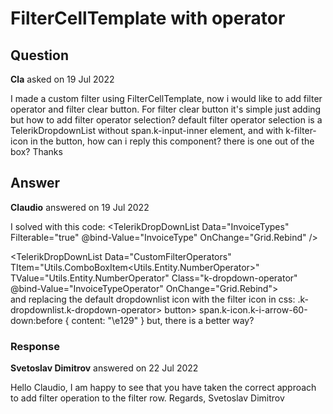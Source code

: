 # FilterCellTemplate with operator

## Question

**Cla** asked on 19 Jul 2022

I made a custom filter using FilterCellTemplate, now i would like to add filter operator and filter clear button. For filter clear button it's simple just adding <TelerikButton OnClick="ClearLogic"><span class="k-icon k-i-filter-clear k-button-icon"></TelerikButton> but how to add filter operator selection? default filter operator selection is a TelerikDropdownList without span.k-input-inner element, and with k-filter-icon in the button, how can i reply this component? there is one out of the box? Thanks

## Answer

**Claudio** answered on 19 Jul 2022

I solved with this code: <FilterCellTemplate> <!-- Filter combo --> <TelerikDropDownList Data="InvoiceTypes" Filterable="true" @bind-Value="InvoiceType" OnChange="Grid.Rebind" /> <!-- Filter operator | reset button --> <div class="k-filtercell-operator"> <!-- Filter operator --> <TelerikDropDownList Data="CustomFilterOperators" TItem="Utils.ComboBoxItem<Utils.Entity.NumberOperator>" TValue="Utils.Entity.NumberOperator" Class="k-dropdown-operator" @bind-Value="InvoiceTypeOperator" OnChange="Grid.Rebind"> <DropDownListSettings> <DropDownListPopupSettings Width="Auto" /> </DropDownListSettings> </TelerikDropDownList> <!-- Reset button --> <TelerikButton Class="k-icon-button" Enabled="InvoiceType !=null" OnClick="()=> { InvoiceType=null; Grid.Rebind(); }"> <span class="k-icon k-i-filter-clear k-button-icon"> </span> </TelerikButton> </div> </FilterCellTemplate> and replacing the default dropdownlist icon with the filter icon in css: .k-dropdownlist.k-dropdown-operator> button> span.k-icon.k-i-arrow-60-down:before {
content: "\e129"
} but, there is a better way?

### Response

**Svetoslav Dimitrov** answered on 22 Jul 2022

Hello Claudio, I am happy to see that you have taken the correct approach to add filter operation to the filter row. Regards, Svetoslav Dimitrov
